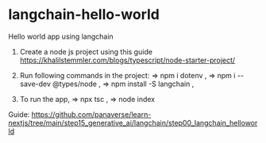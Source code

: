 # langchain-hello-world
Hello world app using langchain

1. Create a node js project using this guide
https://khalilstemmler.com/blogs/typescript/node-starter-project/

2. Run following commands in the project:
  => npm i dotenv ,
  => npm i --save-dev @types/node ,
  => npm install -S langchain , 
3. To run the app, 
  => npx tsc ,
  => node index 

Guide: https://github.com/panaverse/learn-nextjs/tree/main/step15_generative_ai/langchain/step00_langchain_helloworld
